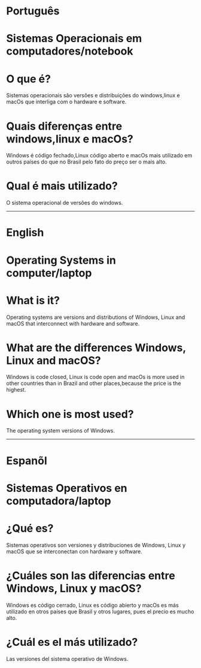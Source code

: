 # Português 

# Sistemas Operacionais em computadores/notebook


# O que é? 

Sistemas operacionais são  versões e distribuições do windows,linux e macOs que interliga com o hardware e software.


# Quais diferenças entre  windows,linux e macOs?

Windows é código fechado,Linux código aberto e macOs mais utilizado em outros países do que no  Brasil pelo fato do preço ser o mais alto.

# Qual é mais utilizado? 

O sistema operacional de versões do windows. 

--------------------------------------------------------------------------------------------------------------------------------


# English 

# Operating Systems in computer/laptop

# What is it?

Operating systems are versions and distributions of Windows, Linux and macOS that interconnect with hardware and software.

# What are the differences  Windows, Linux and macOS?

Windows is code closed, Linux is code open and macOs is more used in other countries than in Brazil and other places,because the price is the highest.

# Which one is most used?

The operating system versions of Windows.

--------------------------------------------------------------------------------------------------------------------------------


# Espanõl 

# Sistemas Operativos en computadora/laptop

# ¿Qué es?

 Sistemas operativos son versiones y distribuciones de Windows, Linux y macOS que se interconectan con hardware y software.

# ¿Cuáles son las diferencias entre Windows, Linux y macOS?

Windows es código cerrado, Linux es código abierto y macOs es más utilizado en otros países que Brasil y otros lugares, pues el precio es mucho alto.

# ¿Cuál es el más utilizado?

Las versiones del sistema operativo de Windows.









